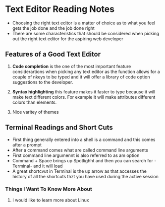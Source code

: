 # Text Editor Reading Notes
- Choosing the right text editor is a matter of choice as to what you feel gets the job done and the job done right
- There are some characteristics that should be considered when picking out the right text editor for the aspiring web developer

## __Features of a Good Text Editor__

1. __Code completion__ is the one of the most important feature considerartions when picking any text editor as the function allows for a couple of nkeys to be typed and it will offer a library of code option suggestions to the developer.

4. __Syntax highlighting__ this feature makes it faster to type because it will make text different colors. For example it will make attributes different colors than elements.

6. Nice varitey of themes

## Terminal Readings and Short Cuts

- First thing generally entered into a shell is a command and this comes after a prompt
- After a command comes what are called command line arguments
- First command line argumennt is also referred to as am option
- Command + Space brings up Spotlighht and then you can search for -Terminal- and it will load
- A great shortcvut in Terminal is the up arrow as that accesses the history of all the    shortcuts thzt you have used during the active session

### __Things I Want To Know More About__

1. I would like to learn more about Linux
